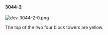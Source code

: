 #### 3044-2
![dev-3044-2-0.png](https://github.com/lil-lab/nlvr/raw/master/nlvr/dev/images/5/dev-3044-2-0.png "dev-3044-2-0.png")

The top of the two four block towers  are yellow.